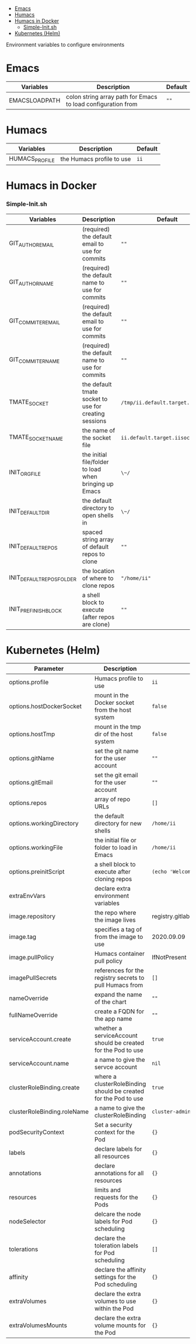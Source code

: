 - [Emacs](#sec-1)
- [Humacs](#sec-2)
- [Humacs in Docker](#sec-3)
    - [Simple-Init.sh](#sec-3-0-1)
- [Kubernetes (Helm)](#sec-4)

Environment variables to configure environments

# Emacs<a id="sec-1"></a>

| Variables     | Description                                                  | Default |
|------------- |------------------------------------------------------------ |------- |
| EMACSLOADPATH | colon string array path for Emacs to load configuration from | `""`    |

# Humacs<a id="sec-2"></a>

| Variables                | Description               | Default |
|------------------------ |------------------------- |------- |
| HUMACS<sub>PROFILE</sub> | the Humacs profile to use | `ii`    |

# Humacs in Docker<a id="sec-3"></a>

### Simple-Init.sh<a id="sec-3-0-1"></a>

| Variables                                               | Description                                            | Default                           |
|------------------------------------------------------- |------------------------------------------------------ |--------------------------------- |
| GIT<sub>AUTHOR</sub><sub>EMAIL</sub>                    | (required) the default email to use for commits        | `""`                              |
| GIT<sub>AUTHOR</sub><sub>NAME</sub>                     | (required) the default name to use for commits         | `""`                              |
| GIT<sub>COMMITER</sub><sub>EMAIL</sub>                  | (required) the default email to use for commits        | `""`                              |
| GIT<sub>COMMITER</sub><sub>NAME</sub>                   | (required) the default name to use for commits         | `""`                              |
| TMATE<sub>SOCKET</sub>                                  | the default tmate socket to use for creating sessions  | `/tmp/ii.default.target.iisocket` |
| TMATE<sub>SOCKET</sub><sub>NAME</sub>                   | the name of the socket file                            | `ii.default.target.iisocket`      |
| INIT<sub>ORG</sub><sub>FILE</sub>                       | the initial file/folder to load when bringing up Emacs | `\~/`                             |
| INIT<sub>DEFAULT</sub><sub>DIR</sub>                    | the default directory to open shells in                | `\~/`                             |
| INIT<sub>DEFAULT</sub><sub>REPOS</sub>                  | spaced string array of default repos to clone          | `""`                              |
| INIT<sub>DEFAULT</sub><sub>REPOS</sub><sub>FOLDER</sub> | the location of where to clone repos                   | `"/home/ii"`                      |
| INIT<sub>PREFINISH</sub><sub>BLOCK</sub>                | a shell block to execute (after repos are clone)       | `""`                              |

# Kubernetes (Helm)<a id="sec-4"></a>

| Parameter                   | Description                                                     | Default                                  |
|--------------------------- |--------------------------------------------------------------- |---------------------------------------- |
| options.profile             | Humacs profile to use                                           | `ii`                                     |
| options.hostDockerSocket    | mount in the Docker socket from the host system                 | `false`                                  |
| options.hostTmp             | mount in the tmp dir of the host system                         | `false`                                  |
| options.gitName             | set the git name for the user account                           | `""`                                     |
| options.gitEmail            | set the git email for the user account                          | `""`                                     |
| options.repos               | array of repo URLs                                              | `[]`                                     |
| options.workingDirectory    | the default directory for new shells                            | `/home/ii`                               |
| options.workingFile         | the initial file or folder to load in Emacs                     | `/home/ii`                               |
| options.preinitScript       | a shell block to execute after cloning repos                    | `(echo 'Welcome to Humacs')`             |
| extraEnvVars                | declare extra environment variables                             |                                          |
| image.repository            | the repo where the image lives                                  | registry.gitlab.com/humacs/humacs/humacs |
| image.tag                   | specifies a tag of from the image to use                        | 2020.09.09                               |
| image.pullPolicy            | Humacs container pull policy                                    | IfNotPresent                             |
| imagePullSecrets            | references for the registry secrets to pull Humacs from         | `[]`                                     |
| nameOverride                | expand the name of the chart                                    | `""`                                     |
| fullNameOverride            | create a FQDN for the app name                                  | `""`                                     |
| serviceAccount.create       | whether a serviceAccount should be created for the Pod to use   | `true`                                   |
| serviceAccount.name         | a name to give the servce account                               | `nil`                                    |
| clusterRoleBinding.create   | where a clusterRoleBinding should be created for the Pod to use | `true`                                   |
| clusterRoleBinding.roleName | a name to give the clusterRoleBinding                           | `cluster-admin`                          |
| podSecurityContext          | Set a security context for the Pod                              | `{}`                                     |
| labels                      | declare labels for all resources                                | `{}`                                     |
| annotations                 | declare annotations for all resources                           | `{}`                                     |
| resources                   | limits and requests for the Pods                                | `{}`                                     |
| nodeSelector                | delcare the node labels for Pod scheduling                      | `{}`                                     |
| tolerations                 | declare the toleration labels for Pod scheduling                | `[]`                                     |
| affinity                    | declare the affinity settings for the Pod scheduling            | `{}`                                     |
| extraVolumes                | declare the extra volumes to use within the Pod                 | `{}`                                     |
| extraVolumesMounts          | declare the extra volume mounts for the Pod                     | `{}`                                     |
